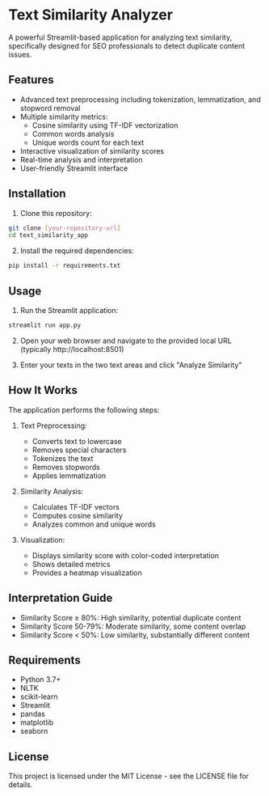 # Text Similarity Analyzer

A powerful Streamlit-based application for analyzing text similarity, specifically designed for SEO professionals to detect duplicate content issues.

## Features

- Advanced text preprocessing including tokenization, lemmatization, and stopword removal
- Multiple similarity metrics:
  - Cosine similarity using TF-IDF vectorization
  - Common words analysis
  - Unique words count for each text
- Interactive visualization of similarity scores
- Real-time analysis and interpretation
- User-friendly Streamlit interface

## Installation

1. Clone this repository:
```bash
git clone [your-repository-url]
cd text_similarity_app
```

2. Install the required dependencies:
```bash
pip install -r requirements.txt
```

## Usage

1. Run the Streamlit application:
```bash
streamlit run app.py
```

2. Open your web browser and navigate to the provided local URL (typically http://localhost:8501)

3. Enter your texts in the two text areas and click "Analyze Similarity"

## How It Works

The application performs the following steps:
1. Text Preprocessing:
   - Converts text to lowercase
   - Removes special characters
   - Tokenizes the text
   - Removes stopwords
   - Applies lemmatization

2. Similarity Analysis:
   - Calculates TF-IDF vectors
   - Computes cosine similarity
   - Analyzes common and unique words

3. Visualization:
   - Displays similarity score with color-coded interpretation
   - Shows detailed metrics
   - Provides a heatmap visualization

## Interpretation Guide

- Similarity Score ≥ 80%: High similarity, potential duplicate content
- Similarity Score 50-79%: Moderate similarity, some content overlap
- Similarity Score < 50%: Low similarity, substantially different content

## Requirements

- Python 3.7+
- NLTK
- scikit-learn
- Streamlit
- pandas
- matplotlib
- seaborn

## License

This project is licensed under the MIT License - see the LICENSE file for details.
